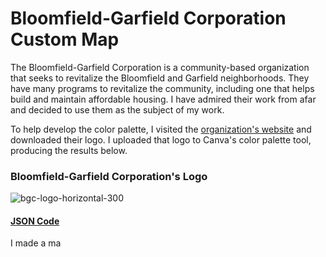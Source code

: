 # Bloomfield-Garfield Corporation Custom Map 

The Bloomfield-Garfield Corporation is a community-based organization that seeks to revitalize the Bloomfield and Garfield neighborhoods. They have many programs to revitalize the community, including one that helps build and maintain affordable housing. I have admired their work from afar and decided to use them as the subject of my work. 

To help develop the color palette, I visited the [organization's website](https://bloomfield-garfield.org/) and downloaded their logo. I uploaded that logo to Canva's color palette tool, producing the results below.

###  Bloomfield-Garfield Corporation's Logo
![bgc-logo-horizontal-300](https://user-images.githubusercontent.com/78521868/159191769-90191682-3a52-49fb-896e-14dd6e59f6df.png)

#### [JSON Code](JSONcode.json.md)

I made a ma
